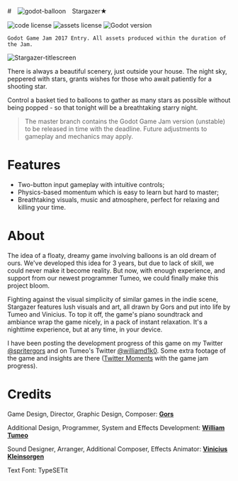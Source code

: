 #　![godot-balloon](https://github.com/Novastrike/stargazer/raw/master/icon.png)　Stargazer★ 

![code license](https://img.shields.io/badge/code-MIT%20License-blue.svg)
![assets license](https://img.shields.io/badge/assets-CC%20BY--NC--SA-blue.svg)
![Godot version](https://img.shields.io/badge/godot-v2.2-blue.svg)

    Godot Game Jam 2017 Entry. All assets produced within the duration of the Jam.

![Stargazer-titlescreen](https://t.gyazo.com/teams/thetimetunnel/992e401293ede3d5e28b911a38f34f7c.png)

There is always a beautiful scenery, just outside your house. The night sky, peppered with stars, grants wishes for those who await patiently for a shooting star.

Control a basket tied to balloons to gather as many stars as possible without being popped - so that tonight will be a breathtaking starry night.

>The master branch contains the Godot Game Jam version (unstable) to be released in time with the deadline. Future adjustments to gameplay and mechanics may apply.

# Features

* Two-button input gameplay with intuitive controls;
* Physics-based momentum which is easy to learn but hard to master;
* Breathtaking visuals, music and atmosphere, perfect for relaxing and killing your time.

# About
The idea of a floaty, dreamy game involving balloons is an old dream of ours. We've developed this idea for 3 years, but due to lack of skill, we could never make it become reality. But now, with enough experience, and support from our newest programmer Tumeo, we could finally make this project bloom.

Fighting against the visual simplicity of similar games in the indie scene, Stargazer features lush visuals and art, all drawn by Gors and put into life by Tumeo and Vinicius. To top it off, the game's piano soundtrack and ambiance wrap the game nicely, in a pack of instant relaxation. It's a nighttime experience, but at any time, in your device.

I have been posting the development progress of this game on my Twitter [@spritergors](https://twitter.com/spritergors) and on Tumeo's Twitter [@williamd1k0](https://twitter.com/williamd1k0). Some extra footage of the game and insights are there ([Twitter Moments](https://twitter.com/i/moments/820498925165674496) with the game jam progress).

# Credits

Game Design, Director, Graphic Design, Composer: [**Gors**](https://gors.bandcamp.com/)

Additional Design, Programmer, System and Effects Development: [**William Tumeo**](https://github.com/williamd1k0)

Sound Designer, Arranger, Additional Composer, Effects Animator: [**Vinicius Kleinsorgen**](https://soundcloud.com/viniciuskps)

Text Font: TypeSETit
